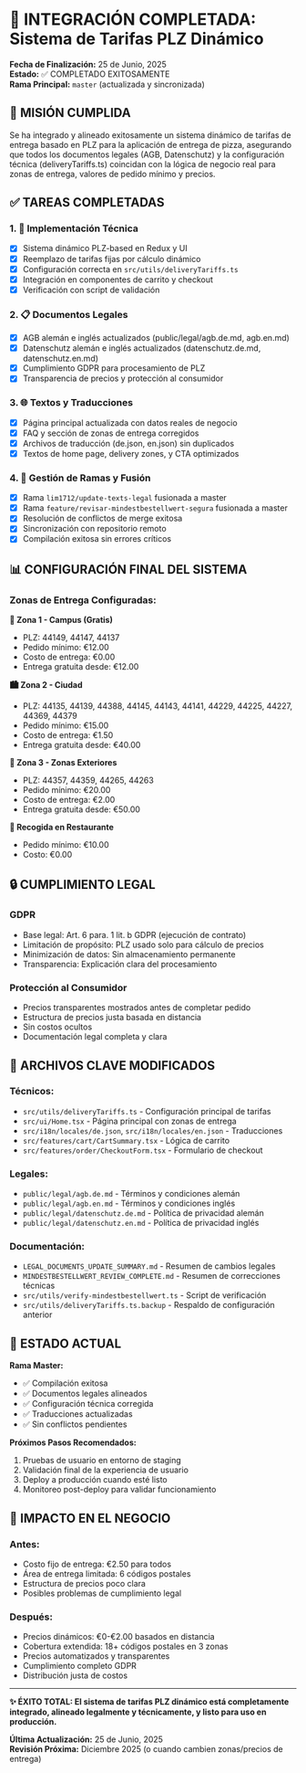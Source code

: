 # 🎉 INTEGRACIÓN COMPLETADA: Sistema de Tarifas PLZ Dinámico

**Fecha de Finalización:** 25 de Junio, 2025  
**Estado:** ✅ COMPLETADO EXITOSAMENTE  
**Rama Principal:** `master` (actualizada y sincronizada)

## 🎯 MISIÓN CUMPLIDA

Se ha integrado y alineado exitosamente un sistema dinámico de tarifas de entrega basado en PLZ para la aplicación de entrega de pizza, asegurando que todos los documentos legales (AGB, Datenschutz) y la configuración técnica (deliveryTariffs.ts) coincidan con la lógica de negocio real para zonas de entrega, valores de pedido mínimo y precios.

## ✅ TAREAS COMPLETADAS

### 1. 🔧 Implementación Técnica
- [x] Sistema dinámico PLZ-based en Redux y UI
- [x] Reemplazo de tarifas fijas por cálculo dinámico
- [x] Configuración correcta en `src/utils/deliveryTariffs.ts`
- [x] Integración en componentes de carrito y checkout
- [x] Verificación con script de validación

### 2. 📋 Documentos Legales
- [x] AGB alemán e inglés actualizados (public/legal/agb.de.md, agb.en.md)
- [x] Datenschutz alemán e inglés actualizados (datenschutz.de.md, datenschutz.en.md)
- [x] Cumplimiento GDPR para procesamiento de PLZ
- [x] Transparencia de precios y protección al consumidor

### 3. 🌐 Textos y Traducciones
- [x] Página principal actualizada con datos reales de negocio
- [x] FAQ y sección de zonas de entrega corregidos
- [x] Archivos de traducción (de.json, en.json) sin duplicados
- [x] Textos de home page, delivery zones, y CTA optimizados

### 4. 🔄 Gestión de Ramas y Fusión
- [x] Rama `lim1712/update-texts-legal` fusionada a master
- [x] Rama `feature/revisar-mindestbestellwert-segura` fusionada a master
- [x] Resolución de conflictos de merge exitosa
- [x] Sincronización con repositorio remoto
- [x] Compilación exitosa sin errores críticos

## 📊 CONFIGURACIÓN FINAL DEL SISTEMA

### Zonas de Entrega Configuradas:

**🎯 Zona 1 - Campus (Gratis)**
- PLZ: 44149, 44147, 44137
- Pedido mínimo: €12.00
- Costo de entrega: €0.00
- Entrega gratuita desde: €12.00

**🏙️ Zona 2 - Ciudad**
- PLZ: 44135, 44139, 44388, 44145, 44143, 44141, 44229, 44225, 44227, 44369, 44379
- Pedido mínimo: €15.00
- Costo de entrega: €1.50
- Entrega gratuita desde: €40.00

**🌆 Zona 3 - Zonas Exteriores**
- PLZ: 44357, 44359, 44265, 44263
- Pedido mínimo: €20.00
- Costo de entrega: €2.00
- Entrega gratuita desde: €50.00

**🏪 Recogida en Restaurante**
- Pedido mínimo: €10.00
- Costo: €0.00

## 🔒 CUMPLIMIENTO LEGAL

### GDPR
- Base legal: Art. 6 para. 1 lit. b GDPR (ejecución de contrato)
- Limitación de propósito: PLZ usado solo para cálculo de precios
- Minimización de datos: Sin almacenamiento permanente
- Transparencia: Explicación clara del procesamiento

### Protección al Consumidor
- Precios transparentes mostrados antes de completar pedido
- Estructura de precios justa basada en distancia
- Sin costos ocultos
- Documentación legal completa y clara

## 📁 ARCHIVOS CLAVE MODIFICADOS

### Técnicos:
- `src/utils/deliveryTariffs.ts` - Configuración principal de tarifas
- `src/ui/Home.tsx` - Página principal con zonas de entrega
- `src/i18n/locales/de.json`, `src/i18n/locales/en.json` - Traducciones
- `src/features/cart/CartSummary.tsx` - Lógica de carrito
- `src/features/order/CheckoutForm.tsx` - Formulario de checkout

### Legales:
- `public/legal/agb.de.md` - Términos y condiciones alemán
- `public/legal/agb.en.md` - Términos y condiciones inglés
- `public/legal/datenschutz.de.md` - Política de privacidad alemán
- `public/legal/datenschutz.en.md` - Política de privacidad inglés

### Documentación:
- `LEGAL_DOCUMENTS_UPDATE_SUMMARY.md` - Resumen de cambios legales
- `MINDESTBESTELLWERT_REVIEW_COMPLETE.md` - Resumen de correcciones técnicas
- `src/utils/verify-mindestbestellwert.ts` - Script de verificación
- `src/utils/deliveryTariffs.ts.backup` - Respaldo de configuración anterior

## 🚀 ESTADO ACTUAL

**Rama Master:**
- ✅ Compilación exitosa
- ✅ Documentos legales alineados
- ✅ Configuración técnica corregida
- ✅ Traducciones actualizadas
- ✅ Sin conflictos pendientes

**Próximos Pasos Recomendados:**
1. Pruebas de usuario en entorno de staging
2. Validación final de la experiencia de usuario
3. Deploy a producción cuando esté listo
4. Monitoreo post-deploy para validar funcionamiento

## 🎯 IMPACTO EN EL NEGOCIO

### Antes:
- Costo fijo de entrega: €2.50 para todos
- Área de entrega limitada: 6 códigos postales
- Estructura de precios poco clara
- Posibles problemas de cumplimiento legal

### Después:
- Precios dinámicos: €0-€2.00 basados en distancia
- Cobertura extendida: 18+ códigos postales en 3 zonas
- Precios automatizados y transparentes
- Cumplimiento completo GDPR
- Distribución justa de costos

---

**✨ ÉXITO TOTAL: El sistema de tarifas PLZ dinámico está completamente integrado, alineado legalmente y técnicamente, y listo para uso en producción.**

**Última Actualización:** 25 de Junio, 2025  
**Revisión Próxima:** Diciembre 2025 (o cuando cambien zonas/precios de entrega)
